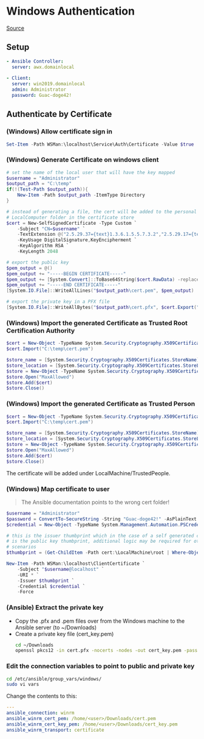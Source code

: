 # Windows Authentication
[Source](https://docs.ansible.com/ansible/latest/user_guide/windows_winrm.html#authentication-options)

## Setup
```yaml
- Ansible Controller:
  server: awx.domainlocal
  
- Client:
  server: win2019.domainlocal
  admin: Administrator
  password: Guac-doge42!
```


## Authenticate by Certificate
### (Windows) Allow certificate sign in
```powershell
Set-Item -Path WSMan:\localhost\Service\Auth\Certificate -Value $true
```

### (Windows) Generate Certificate on windows client
```powershell
# set the name of the local user that will have the key mapped
$username = "Administrator"
$output_path = "C:\temp"
if(!(Test-Path $output_path)){
    New-Item -Path $output_path -ItemType Directory
}

# instead of generating a file, the cert will be added to the personal
# LocalComputer folder in the certificate store
$cert = New-SelfSignedCertificate -Type Custom `
    -Subject "CN=$username" `
    -TextExtension @("2.5.29.37={text}1.3.6.1.5.5.7.3.2","2.5.29.17={text}upn=$username@localhost") `
    -KeyUsage DigitalSignature,KeyEncipherment `
    -KeyAlgorithm RSA `
    -KeyLength 2048

# export the public key
$pem_output = @()
$pem_output += "-----BEGIN CERTIFICATE-----"
$pem_output += [System.Convert]::ToBase64String($cert.RawData) -replace ".{64}", "$&`n"
$pem_output += "-----END CERTIFICATE-----"
[System.IO.File]::WriteAllLines("$output_path\cert.pem", $pem_output)

# export the private key in a PFX file
[System.IO.File]::WriteAllBytes("$output_path\cert.pfx", $cert.Export("Pfx"))
```

### (Windows) Import the generated Certificate as Trusted Root Certification Authority
```powershell
$cert = New-Object -TypeName System.Security.Cryptography.X509Certificates.X509Certificate2
$cert.Import("C:\temp\cert.pem")

$store_name = [System.Security.Cryptography.X509Certificates.StoreName]::Root
$store_location = [System.Security.Cryptography.X509Certificates.StoreLocation]::LocalMachine
$store = New-Object -TypeName System.Security.Cryptography.X509Certificates.X509Store -ArgumentList $store_name, $store_location
$store.Open("MaxAllowed")
$store.Add($cert)
$store.Close()
```

### (Windows) Import the generated Certificate as Trusted Person
```powershell
$cert = New-Object -TypeName System.Security.Cryptography.X509Certificates.X509Certificate2
$cert.Import("C:\temp\cert.pem")

$store_name = [System.Security.Cryptography.X509Certificates.StoreName]::TrustedPeople
$store_location = [System.Security.Cryptography.X509Certificates.StoreLocation]::LocalMachine
$store = New-Object -TypeName System.Security.Cryptography.X509Certificates.X509Store -ArgumentList $store_name, $store_location
$store.Open("MaxAllowed")
$store.Add($cert)
$store.Close()
```

The certificate will be added under LocalMachine/TrustedPeople.

### (Windows) Map certificate to user
> The Ansible documentation points to the wrong cert folder!
```powershell
$username = "Administrator"
$password = ConvertTo-SecureString -String "Guac-doge42!" -AsPlainText -Force
$credential = New-Object -TypeName System.Management.Automation.PSCredential -ArgumentList $username, $password

# this is the issuer thumbprint which in the case of a self generated cert
# is the public key thumbprint, additional logic may be required for other
# scenarios
$thumbprint = (Get-ChildItem -Path cert:\LocalMachine\root | Where-Object { $_.Subject -eq "CN=$username" }).Thumbprint

New-Item -Path WSMan:\localhost\ClientCertificate `
    -Subject "$username@localhost" `
    -URI * `
    -Issuer $thumbprint `
    -Credential $credential `
    -Force
```

### (Ansible) Extract the private key
- Copy the .pfx and .pem files over from the Windows machine to the Ansible server (to ~/Downloads)
- Create a private key file (cert_key.pem)
  ```bash
  cd ~/Downloads
  openssl pkcs12 -in cert.pfx -nocerts -nodes -out cert_key.pem -passin pass: -passout pass:
  ```
  
### Edit the connection variables to point to public and private key
```bash
cd /etc/ansible/group_vars/windows/
sudo vi vars
```
Change the contents to this:
```yaml
---
ansible_connection: winrm
ansible_winrm_cert_pem: /home/<user>/Downloads/cert.pem
ansible_winrm_cert_key_pem: /home/<user>/Downloads/cert_key.pem
ansible_winrm_transport: certificate
```
